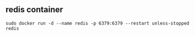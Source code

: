 ## redis container
```
sudo docker run -d --name redis -p 6379:6379 --restart unless-stopped redis
```
